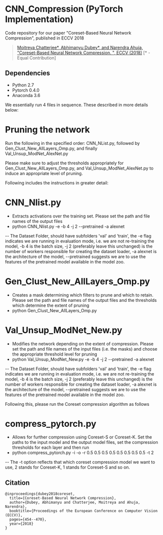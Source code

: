 # CNN_Compression (PyTorch Implementation)
Code repository for our paper "Coreset-Based Neural Network Compression", published in ECCV 2018 

> [Moitreya Chatterjee*, Abhimanyu Dubey*, and Narendra Ahuja, "Coreset-Based Neural Network Compression. ", ECCV (2018)](https://arxiv.org/pdf/1807.09810) [* - Equal Contribution]

## Dependencies
- Python 2.7
- Pytorch 0.4.0
- Anaconda 3.6

We essentially run 4 files in sequence. These described in more details below:

# Pruning the network
Run the following in the specified order:
CNN_NList.py, followed by Gen_Clust_New_AllLayers_Omp.py, and finally Val_Unsup_ModNet_AlexNet.py

Please make sure to adjust the thresholds appropriately for Gen_Clust_New_AllLayers_Omp.py, and Val_Unsup_ModNet_AlexNet.py to induce an appropriate level of pruning.

Following includes the instructions in greater detail:
# CNN_Nlist.py 
- Extracts activations over the training set. Please set the path and file names of the output files
- python CNN_Nlist.py -e -b 4 -j 2 --pretrained -a alexnet <path to dataset>

--  The Dataset Folder, should have subfolders 'val' and 'train', the -e flag indicates we are running in evaluation mode, i.e. we are not re-training the model, -b 4 is the batch size, -j 2 (preferably leave this unchanged) is the number of workers responsible for creating the dataset loader, -a alexnet is the architecture of the model, --pretrained suggests we are to use the features of the pretrained model available in the model zoo.

# Gen_Clust_New_AllLayers_Omp.py 
- Creates a mask determining which filters to prune and which to retain. Please set the path and file names of the output files and the thresholds which determine the extent of pruning
- python Gen_Clust_New_AllLayers_Omp.py

# Val_Unsup_ModNet_New.py 
- Modifies the network depending on the extent of compression. Please set the path and file names of the input files (i.e. the masks) and choose the appropriate threshold level for pruning
- python Val_Unsup_ModNet_New.py -e -b 4 -j 2 --pretrained -a alexnet <path to dataset>

-- The Dataset Folder, should have subfolders 'val' and 'train', the -e flag indicates we are running in evaluation mode, i.e. we are not re-training the model, -b 4 is the batch size, -j 2 (preferably leave this unchanged) is the number of workers responsible for creating the dataset loader, -a alexnet is the architecture of the model, --pretrained suggests we are to use the features of the pretrained model available in the model zoo.

Following this, please run the Coreset compression algorithm as follows
# compress_pytorch.py 
- Allows for further compression using Coreset-S or Coreset-K. Set the paths to the input model and the output model files, set the compression thresholds for each layer and then run
- python compress_pytorch.py -i <path to input model> -o <path to output model> -r 0.5 0.5 0.5 0.5 0.5 0.5 0.5 0.5 -t 2

-- The -t option reflects that which coreset compression model we want to use, 2 stands for Coreset-K, 1 stands for Coreset-S and so on.


## Citation
```
@inproceedings{dubey2018coreset,
  title={Coreset-Based Neural Network Compression},
  author={Dubey, Abhimanyu and Chatterjee, Moitreya and Ahuja, Narendra},
  booktitle={Proceedings of the European Conference on Computer Vision (ECCV)},
  pages={454--470},
  year={2018}
}
```
